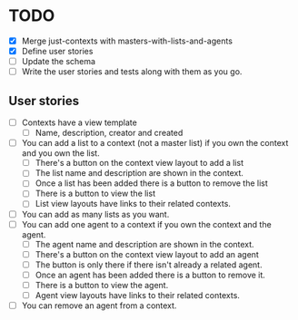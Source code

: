 # TODO

- [x] Merge just-contexts with masters-with-lists-and-agents
- [x] Define user stories
- [ ] Update the schema
- [ ] Write the user stories and tests along with them as you go.

## User stories

- [ ] Contexts have a view template
    - [ ] Name, description, creator and created
- [ ] You can add a list to a context (not a master list) if you own the context and you own the list.
    - [ ] There's a button on the context view layout to add a list
    - [ ] The list name and description are shown in the context.
    - [ ] Once a list has been added there is a button to remove the list
    - [ ] There is a button to view the list
    - [ ] List view layouts have links to their related contexts.
- [ ] You can add as many lists as you want.
- [ ] You can add one agent to a context if you own the context and the agent.
    - [ ] The agent name and description are shown in the context.
    - [ ] There's a button on the context view layout to add an agent
    - [ ] The button is only there if there isn't already a related agent.
    - [ ] Once an agent has been added there is a button to remove it.
    - [ ] There is a button to view the agent.
    - [ ] Agent view layouts have links to their related contexts.
- [ ] You can remove an agent from a context.
